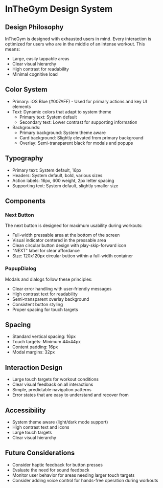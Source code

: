 # InTheGym Design System

## Design Philosophy
InTheGym is designed with exhausted users in mind. Every interaction is optimized for users who are in the middle of an intense workout. This means:
- Large, easily tappable areas
- Clear visual hierarchy
- High contrast for readability
- Minimal cognitive load

## Color System
- Primary: iOS Blue (#007AFF) - Used for primary actions and key UI elements
- Text: Dynamic colors that adapt to system theme
  - Primary text: System default
  - Secondary text: Lower contrast for supporting information
- Backgrounds:
  - Primary background: System theme aware
  - Card background: Slightly elevated from primary background
  - Overlay: Semi-transparent black for modals and popups

## Typography
- Primary text: System default, 16px
- Headers: System default, bold, various sizes
- Action labels: 16px, 600 weight, 2px letter spacing
- Supporting text: System default, slightly smaller size

## Components

### Next Button
The next button is designed for maximum usability during workouts:
- Full-width pressable area at the bottom of the screen
- Visual indicator centered in the pressable area
- Clean circular button design with play-skip-forward icon
- "NEXT" label for clear affordance
- Size: 120x120px circular button within a full-width container

### PopupDialog
Modals and dialogs follow these principles:
- Clear error handling with user-friendly messages
- High contrast text for readability
- Semi-transparent overlay background
- Consistent button styling
- Proper spacing for touch targets

## Spacing
- Standard vertical spacing: 16px
- Touch targets: Minimum 44x44px
- Content padding: 16px
- Modal margins: 32px

## Interaction Design
- Large touch targets for workout conditions
- Clear visual feedback on all interactions
- Simple, predictable navigation patterns
- Error states that are easy to understand and recover from

## Accessibility
- System theme aware (light/dark mode support)
- High contrast text and icons
- Large touch targets
- Clear visual hierarchy

## Future Considerations
- Consider haptic feedback for button presses
- Evaluate the need for sound feedback
- Monitor user behavior for areas needing larger touch targets
- Consider adding voice control for hands-free operation during workouts 